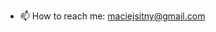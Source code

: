 - 📫 How to reach me: maciejsitny@gmail.com

<!---
Maciej-Sitny/Maciej-Sitny is a ✨ special ✨ repository because its `README.md` (this file) appears on your GitHub profile.
You can click the Preview link to take a look at your changes.
--->
